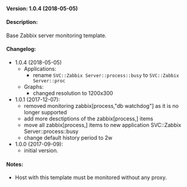 #### Version: 1.0.4 (2018-05-05)

#### Description:
Base Zabbix server monitoring template.

#### Changelog:
- 1.0.4 (2018-05-05)
  - Applications:
    - rename ```SVC::Zabbix Server::process::busy``` to ```SVC::Zabbix Server::proc```
  - Graphs:
    - changed resolution to 1200x300
- 1.0.1 (2017-12-07):
  - removed monitoring zabbix[process,"db watchdog"] as it is no longer supported
  - add more desctiptions of the zabbix[process,] items
  - move all zabbix[process,] items to new application SVC::Zabbix Server::process::busy
  - change default history period to 2w
- 1.0.0 (2017-09-09):
  - initial version.

#### Notes:
* Host with this template must be monitored without any proxy.